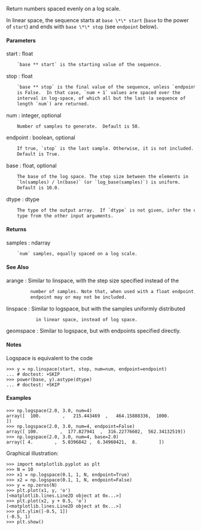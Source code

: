 Return numbers spaced evenly on a log scale.

In linear space, the sequence starts at `base \*\* start`
(`base` to the power of `start`) and ends with `base \*\* stop`
(see `endpoint` below).

#### Parameters
start : float
```html
    `base ** start` is the starting value of the sequence.
```
stop : float
```html
    `base ** stop` is the final value of the sequence, unless `endpoint`
    is False.  In that case, `num + 1` values are spaced over the
    interval in log-space, of which all but the last (a sequence of
    length `num`) are returned.
```
num : integer, optional
```html
    Number of samples to generate.  Default is 50.
```
endpoint : boolean, optional
```html
    If true, `stop` is the last sample. Otherwise, it is not included.
    Default is True.
```
base : float, optional
```html
    The base of the log space. The step size between the elements in
    `ln(samples) / ln(base)` (or `log_base(samples)`) is uniform.
    Default is 10.0.
```
dtype : dtype
```html
    The type of the output array.  If `dtype` is not given, infer the data
    type from the other input arguments.
```
#### Returns
samples : ndarray
```html
    `num` samples, equally spaced on a log scale.
```
#### See Also
arange : Similar to linspace, with the step size specified instead of the
```html
         number of samples. Note that, when used with a float endpoint, the
         endpoint may or may not be included.
```
linspace : Similar to logspace, but with the samples uniformly distributed
```html
           in linear space, instead of log space.
```
geomspace : Similar to logspace, but with endpoints specified directly.

#### Notes
Logspace is equivalent to the code
```pydocstring
>>> y = np.linspace(start, stop, num=num, endpoint=endpoint)
... # doctest: +SKIP
>>> power(base, y).astype(dtype)
... # doctest: +SKIP
```
#### Examples
```pydocstring
>>> np.logspace(2.0, 3.0, num=4)
array([  100.        ,   215.443469  ,   464.15888336,  1000.        ])
>>> np.logspace(2.0, 3.0, num=4, endpoint=False)
array([ 100.        ,  177.827941  ,  316.22776602,  562.34132519])
>>> np.logspace(2.0, 3.0, num=4, base=2.0)
array([ 4.        ,  5.0396842 ,  6.34960421,  8.        ])
```
Graphical illustration:
```pydocstring
>>> import matplotlib.pyplot as plt
>>> N = 10
>>> x1 = np.logspace(0.1, 1, N, endpoint=True)
>>> x2 = np.logspace(0.1, 1, N, endpoint=False)
>>> y = np.zeros(N)
>>> plt.plot(x1, y, 'o')
[<matplotlib.lines.Line2D object at 0x...>]
>>> plt.plot(x2, y + 0.5, 'o')
[<matplotlib.lines.Line2D object at 0x...>]
>>> plt.ylim([-0.5, 1])
(-0.5, 1)
>>> plt.show()
```
